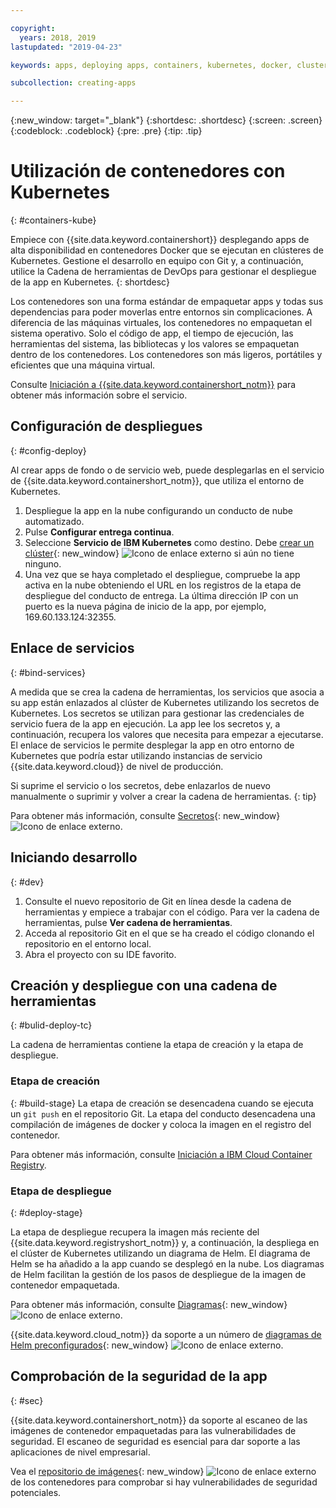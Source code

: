 ```yaml
---

copyright:
  years: 2018, 2019
lastupdated: "2019-04-23"

keywords: apps, deploying apps, containers, kubernetes, docker, clusters, devops toolchain, deployment, kube

subcollection: creating-apps

---
```

{:new_window: target="_blank"}
{:shortdesc: .shortdesc}
{:screen: .screen}
{:codeblock: .codeblock}
{:pre: .pre}
{:tip: .tip}

# Utilización de contenedores con Kubernetes
{: #containers-kube}

Empiece con {{site.data.keyword.containershort}} desplegando apps de alta disponibilidad en contenedores Docker que se ejecutan en clústeres de Kubernetes. Gestione el desarrollo en equipo con Git y, a continuación, utilice la Cadena de herramientas de DevOps para gestionar el despliegue de la app en Kubernetes.
{: shortdesc}

Los contenedores son una forma estándar de empaquetar apps y todas sus dependencias para poder moverlas entre entornos sin complicaciones. A diferencia de las máquinas virtuales, los contenedores no empaquetan el sistema operativo. Solo el código de app, el tiempo de ejecución, las herramientas del sistema, las bibliotecas y los valores se empaquetan dentro de los contenedores. Los contenedores son más ligeros, portátiles y eficientes que una máquina virtual.

Consulte [Iniciación a {{site.data.keyword.containershort_notm}}](/docs/containers?topic=containers-getting-started) para obtener más información sobre el servicio.

## Configuración de despliegues
{: #config-deploy}

Al crear apps de fondo o de servicio web, puede desplegarlas en el servicio de {{site.data.keyword.containershort_notm}}, que utiliza el entorno de Kubernetes.

1. Despliegue la app en la nube configurando un conducto de nube automatizado.
2. Pulse **Configurar entrega continua**.
3. Seleccione **Servicio de IBM Kubernetes** como destino. Debe [crear un clúster](https://{DomainName}/kubernetes/catalog/cluster/create){: new_window} ![Icono de enlace externo](../../icons/launch-glyph.svg "Icono de enlace externo") si aún no tiene ninguno.
4. Una vez que se haya completado el despliegue, compruebe la app activa en la nube obteniendo el URL en los registros de la etapa de despliegue del conducto de entrega. La última dirección IP con un puerto es la nueva página de inicio de la app, por ejemplo, 169.60.133.124:32355.

## Enlace de servicios
{: #bind-services}

A medida que se crea la cadena de herramientas, los servicios que asocia a su app están enlazados al clúster de Kubernetes utilizando los secretos de Kubernetes. Los secretos se utilizan para gestionar las credenciales de servicio fuera de la app en ejecución. La app lee los secretos y, a continuación, recupera los valores que necesita para empezar a ejecutarse. El enlace de servicios le permite desplegar la app en otro entorno de Kubernetes que podría estar utilizando instancias de servicio {{site.data.keyword.cloud}} de nivel de producción.

Si suprime el servicio o los secretos, debe enlazarlos de nuevo manualmente o suprimir y volver a crear la cadena de herramientas.
{: tip}

Para obtener más información, consulte [Secretos](https://kubernetes.io/docs/concepts/configuration/secret/){: new_window} ![Icono de enlace externo](../../icons/launch-glyph.svg "Icono de enlace externo").

## Iniciando desarrollo
{: #dev}

1. Consulte el nuevo repositorio de Git en línea desde la cadena de herramientas y empiece a trabajar con el código. Para ver la cadena de herramientas, pulse **Ver cadena de herramientas**.
2. Acceda al repositorio Git en el que se ha creado el código clonando el repositorio en el entorno local.
3. Abra el proyecto con su IDE favorito.

## Creación y despliegue con una cadena de herramientas
{: #bulid-deploy-tc}

La cadena de herramientas contiene la etapa de creación y la etapa de despliegue.

### Etapa de creación
{: #build-stage}
La etapa de creación se desencadena cuando se ejecuta un `git push` en el repositorio Git. La etapa del conducto desencadena una compilación de imágenes de docker y coloca la imagen en el registro del contenedor.

Para obtener más información, consulte [Iniciación a IBM Cloud Container Registry](/docs/services/Registry?topic=registry-getting-started).

### Etapa de despliegue
{: #deploy-stage}

La etapa de despliegue recupera la imagen más reciente del {{site.data.keyword.registryshort_notm}} y, a continuación, la despliega en el clúster de Kubernetes utilizando un diagrama de Helm. El diagrama de Helm se ha añadido a la app cuando se desplegó en la nube. Los diagramas de Helm facilitan la gestión de los pasos de despliegue de la imagen de contenedor empaquetada.

Para obtener más información, consulte [Diagramas](https://docs.helm.sh/developing_charts/){: new_window} ![Icono de enlace externo](../../icons/launch-glyph.svg "Icono de enlace externo").

{{site.data.keyword.cloud_notm}} da soporte a un número de [diagramas de Helm preconfigurados](https://{DomainName}/kubernetes/solutions/helm-charts){: new_window} ![Icono de enlace externo](../../icons/launch-glyph.svg "Icono de enlace externo").

## Comprobación de la seguridad de la app
{: #sec}

{{site.data.keyword.containershort_notm}} da soporte al escaneo de las imágenes de contenedor empaquetadas para las vulnerabilidades de seguridad. El escaneo de seguridad es esencial para dar soporte a las aplicaciones de nivel empresarial.

Vea el [repositorio de imágenes](https://{DomainName}/kubernetes/registry/main/private){: new_window} ![Icono de enlace externo](../../icons/launch-glyph.svg "Icono de enlace externo") de los contenedores para comprobar si hay vulnerabilidades de seguridad potenciales.
